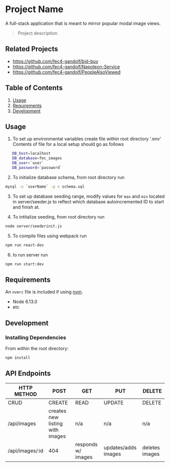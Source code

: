 # Project Name
A full-stack application that is meant to mirror popular modal image views.
> Project description

## Related Projects
  - https://github.com/fec4-gandolf/bid-buy
  - https://github.com/fec4-gandolf/Napoleon-Service
  - https://github.com/fec4-gandolf/PeopleAlsoViewed

## Table of Contents
1. [Usage](#Usage)
2. [Requirements](#requirements)
3. [Development](#development)

## Usage
1. To set up environmental variables
  create file within root directory '.env'
  Contents of file for a local setup should go as follows
  ```sh
     DB_host=localhost
     DB_database=fec_images
     DB_user=`user`
     DB_password=`password`
  ```
2. To initialize database schema, from root directory run
```sh
mysql -u `userName` -p < schema.sql
```
3. To set up database seeding range, modify values for `max` and `min` located in server/seeder.js to reflect which database autoincremented ID to start and finish at.

4. To intitalize seeding, from root directory run
```sh
node server/seederinit.js
```
5. To compile files using webpack run
```sh
npm run react-dev
```

6. to run server run
```sh
npm run start:dev
```


## Requirements

An `nvmrc` file is included if using [nvm](https://github.com/creationix/nvm).

- Node 6.13.0
- etc

## Development

### Installing Dependencies

From within the root directory:

```sh
npm install
```
## API Endpoints

| HTTP METHOD      | POST                            | GET                 | PUT                 | DELETE         |
| ---------------- | --------------------------------| ------------------- | ------------------- | -------------- |
| CRUD             | CREATE                          | READ                | UPDATE              | DELETE         |
| /api/images      | creates new listing with images | n/a                 | n/a                 |   n/a          |
| /api/images/:id  | 404                             | responds w/ images  | updates/adds images | deletes images |
```
